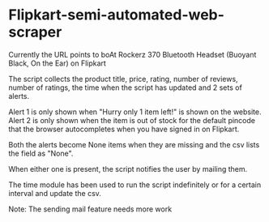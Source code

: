 # Flipkart-semi-automated-web-scraper

Currently the URL points to boAt Rockerz 370 Bluetooth Headset  (Buoyant Black, On the Ear) on Flipkart

The script collects the product title, price, rating, number of reviews, number of ratings, the time when the script has updated and 2 sets of alerts.

Alert 1 is only shown when "Hurry only 1 item left!" is shown on the website.
Alert 2 is only shown when the item is out of stock for the default pincode that the browser autocompletes when you have signed in on Flipkart.

Both the alerts become None items when they are missing and the csv lists the field as "None".

When either one is present, the script notifies the user by mailing them.

The time module has been used to run the script indefinitely or for a certain interval and update the csv.

Note: The sending mail feature needs more work
